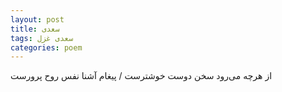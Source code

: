 ```yaml
---
layout: post
title: سعدی
tags: سعدی غزل
categories: poem
---
```


از هرچه می‌رود سخن دوست خوشترست / پیغام آشنا نفس روح پرورست

